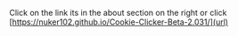 Click on the link its in the about section on the right or click [https://nuker102.github.io/Cookie-Clicker-Beta-2.031/](url)
